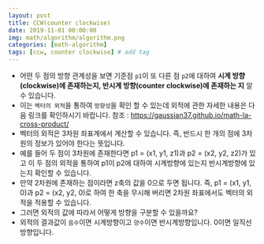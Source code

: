 ```yaml
---
layout: post
title: CCW(counter clockwise)
date: 2019-11-01 00:00:00
img: math/algorithm/algorithm.png
categories: [math-algorithm] 
tags: [ccw, counter clockwise] # add tag
---
```


- 어떤 두 점의 방향 관계성을 보면 기준점 `p1`이 또 다른 점 `p2`에 대하여 **시계 방향(clockwise)에 존재하는지, 반시계 방향(counter clockwise)에 존재하는 지** 알 수 있습니다.
- 이는 `벡터의 외적`을 통하여 `방향성`을 확인 할 수 있는데 외적에 관한 자세한 내용은 다음 링크를 확인하시기 바랍니다.
    참조 : https://gaussian37.github.io/math-la-cross-product/
- 벡터의 외적은 3차원 좌표계에서 계산할 수 있습니다. 즉, 반드시 한 개의 점에 3차원의 정보가 있어야 한다는 뜻입니다.
- 예를 들어 두 점이 3차원에 존재한다면 p1 = (x1, y1, z1)과 p2 = (x2, y2, z2)가 있고 이 두 점의 외적을 통하여 p1이 p2에 대하여 시계방향에 있는지 반시계방향에 있는지 확인할 수 있습니다.
- 만약 2차원에 존재하는 점이라면 z축의 값을 0으로 두면 됩니다. 즉, p1 = (x1, y1, 0)과 p2 = (x2, y2, 0)로 하여 한 축을 무시해 버리면 2차원 좌표에서도 벡터의 외적을 적용할 수 있습니다.
- 그러면 외적의 값에 따라서 어떻게 방향을 구분할 수 있을까요?
- 외적의 결과값이 `음수`이면 시계방향이고 `양수`이면 반시계방향입니다. 0이면 일직선 방향입니다.
